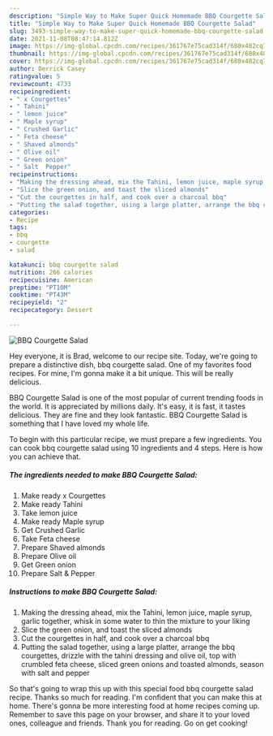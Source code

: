 ```yaml
---
description: "Simple Way to Make Super Quick Homemade BBQ Courgette Salad"
title: "Simple Way to Make Super Quick Homemade BBQ Courgette Salad"
slug: 3493-simple-way-to-make-super-quick-homemade-bbq-courgette-salad
date: 2021-11-08T08:47:14.812Z
image: https://img-global.cpcdn.com/recipes/361767e75cad314f/680x482cq70/bbq-courgette-salad-recipe-main-photo.jpg
thumbnail: https://img-global.cpcdn.com/recipes/361767e75cad314f/680x482cq70/bbq-courgette-salad-recipe-main-photo.jpg
cover: https://img-global.cpcdn.com/recipes/361767e75cad314f/680x482cq70/bbq-courgette-salad-recipe-main-photo.jpg
author: Derrick Casey
ratingvalue: 5
reviewcount: 4733
recipeingredient:
- " x Courgettes"
- " Tahini"
- " lemon juice"
- " Maple syrup"
- " Crushed Garlic"
- " Feta cheese"
- " Shaved almonds"
- " Olive oil"
- " Green onion"
- " Salt  Pepper"
recipeinstructions:
- "Making the dressing ahead, mix the Tahini, lemon juice, maple syrup, garlic together, whisk in some water to thin the mixture to your liking"
- "Slice the green onion, and toast the sliced almonds"
- "Cut the courgettes in half, and cook over a charcoal bbq"
- "Putting the salad together, using a large platter, arrange the bbq courgettes, drizzle with the tahini dressing and olive oil, top with crumbled feta cheese, sliced green onions and toasted almonds, season with salt and pepper"
categories:
- Recipe
tags:
- bbq
- courgette
- salad

katakunci: bbq courgette salad 
nutrition: 266 calories
recipecuisine: American
preptime: "PT10M"
cooktime: "PT43M"
recipeyield: "2"
recipecategory: Dessert

---
```



![BBQ Courgette Salad](https://img-global.cpcdn.com/recipes/361767e75cad314f/680x482cq70/bbq-courgette-salad-recipe-main-photo.jpg)

Hey everyone, it is Brad, welcome to our recipe site. Today, we're going to prepare a distinctive dish, bbq courgette salad. One of my favorites food recipes. For mine, I'm gonna make it a bit unique. This will be really delicious.



BBQ Courgette Salad is one of the most popular of current trending foods in the world. It is appreciated by millions daily. It's easy, it is fast, it tastes delicious. They are fine and they look fantastic. BBQ Courgette Salad is something that I have loved my whole life.


To begin with this particular recipe, we must prepare a few ingredients. You can cook bbq courgette salad using 10 ingredients and 4 steps. Here is how you can achieve that.

<!--inarticleads1-->

##### The ingredients needed to make BBQ Courgette Salad:

1. Make ready  x Courgettes
1. Make ready  Tahini
1. Take  lemon juice
1. Make ready  Maple syrup
1. Get  Crushed Garlic
1. Take  Feta cheese
1. Prepare  Shaved almonds
1. Prepare  Olive oil
1. Get  Green onion
1. Prepare  Salt &amp; Pepper




<!--inarticleads2-->

##### Instructions to make BBQ Courgette Salad:

1. Making the dressing ahead, mix the Tahini, lemon juice, maple syrup, garlic together, whisk in some water to thin the mixture to your liking
1. Slice the green onion, and toast the sliced almonds
1. Cut the courgettes in half, and cook over a charcoal bbq
1. Putting the salad together, using a large platter, arrange the bbq courgettes, drizzle with the tahini dressing and olive oil, top with crumbled feta cheese, sliced green onions and toasted almonds, season with salt and pepper




So that's going to wrap this up with this special food bbq courgette salad recipe. Thanks so much for reading. I'm confident that you can make this at home. There's gonna be more interesting food at home recipes coming up. Remember to save this page on your browser, and share it to your loved ones, colleague and friends. Thank you for reading. Go on get cooking!
